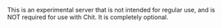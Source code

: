 This is an experimental server that is not intended for regular use, and is NOT required for use with Chit. It is completely optional.